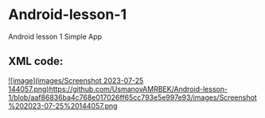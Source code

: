 # Android-lesson-1
Android lesson 1 Simple App
## XML code:
  [![image](images/Screenshot 2023-07-25 144057.png)](https://github.com/UsmanovAMRBEK/Android-lesson-1/blob/aaf86836ba4c768e017026ff65cc793e5e997e93/images/Screenshot%202023-07-25%20144057.png)https://github.com/UsmanovAMRBEK/Android-lesson-1/blob/aaf86836ba4c768e017026ff65cc793e5e997e93/images/Screenshot%202023-07-25%20144057.png
